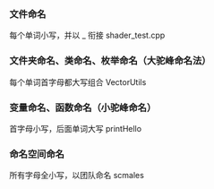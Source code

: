 ### 文件命名
每个单词小写，并以 _ 衔接 shader_test.cpp  

### 文件夹命名、类命名、枚举命名（大驼峰命名法）
每个单词首字母都大写组合 VectorUtils

### 变量命名、函数命名（小驼峰命名）
首字母小写，后面单词大写 printHello

### 命名空间命名
所有字母全小写，以团队命名 scmales
